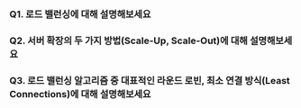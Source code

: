 ### Q1. 로드 밸런싱에 대해 설명해보세요

### Q2. 서버 확장의 두 가지 방법(Scale-Up, Scale-Out)에 대해 설명해보세요

### Q3. 로드 밸런싱 알고리즘 중 대표적인 라운드 로빈, 최소 연결 방식(Least Connections)에 대해 설명해보세요
